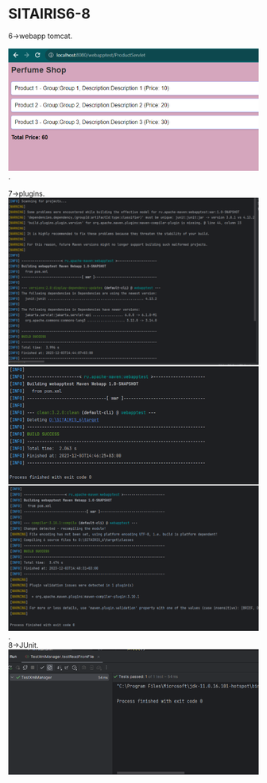 # SITAIRIS6-8
6->webapp tomcat.<br>  
![Result 6lab](https://github.com/Teetras/SITAIRIS6-8/blob/master/src/main/resources/screenshots/img.png).<br>  
7->plugins.<br>
![versions](https://github.com/Teetras/SITAIRIS6-8/blob/master/src/main/resources/screenshots/img_1.png)
![Clean](https://github.com/Teetras/SITAIRIS6-8/blob/master/src/main/resources/screenshots/img_2.png)
![compile](https://github.com/Teetras/SITAIRIS6-8/blob/master/src/main/resources/screenshots/img_3.png).<br>
8->JUnit.<br>
![test](https://github.com/Teetras/SITAIRIS6-8/blob/master/src/main/resources/screenshots/img_4.png)

